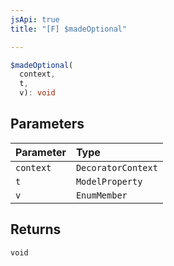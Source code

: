 ```yaml
---
jsApi: true
title: "[F] $madeOptional"

---
```

```ts
$madeOptional(
  context,
  t,
  v): void
```

## Parameters

| Parameter | Type |
| :------ | :------ |
| `context` | `DecoratorContext` |
| `t` | `ModelProperty` |
| `v` | `EnumMember` |

## Returns

`void`
